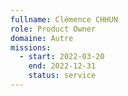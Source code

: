 ```yaml
---
fullname: Clémence CHHUN
role: Product Owner
domaine: Autre
missions:
  - start: 2022-03-20
    end: 2022-12-31
    status: service
---
```


